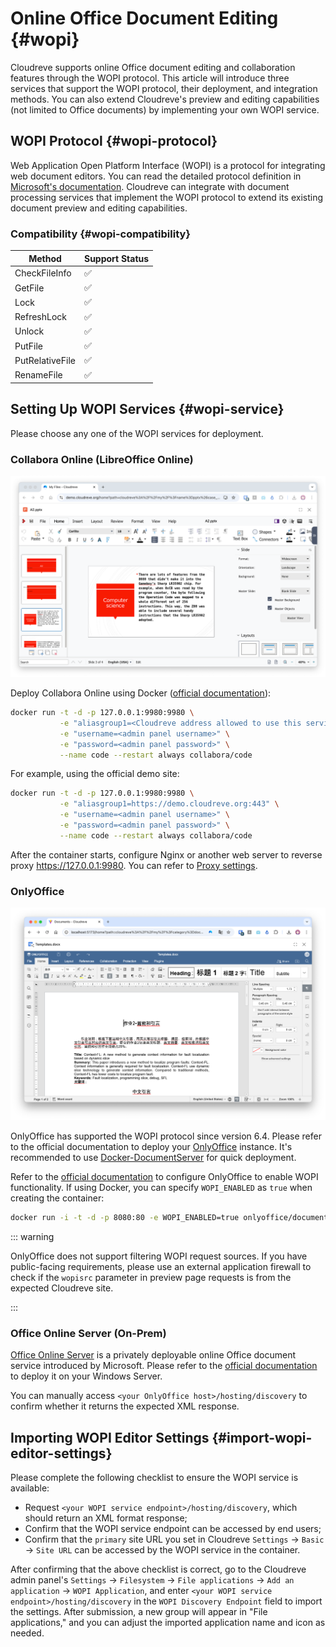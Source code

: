 # Online Office Document Editing {#wopi}

Cloudreve supports online Office document editing and collaboration features through the WOPI protocol. This article will introduce three services that support the WOPI protocol, their deployment, and integration methods. You can also extend Cloudreve's preview and editing capabilities (not limited to Office documents) by implementing your own WOPI service.

## WOPI Protocol {#wopi-protocol}

Web Application Open Platform Interface (WOPI) is a protocol for integrating web document editors. You can read the detailed protocol definition in [Microsoft's documentation](https://learn.microsoft.com/en-us/microsoft-365/cloud-storage-partner-program/online/). Cloudreve can integrate with document processing services that implement the WOPI protocol to extend its existing document preview and editing capabilities.

### Compatibility {#wopi-compatibility}

| Method          | Support Status |
| --------------- | -------------- |
| CheckFileInfo   | ✅             |
| GetFile         | ✅             |
| Lock            | ✅             |
| RefreshLock     | ✅             |
| Unlock          | ✅             |
| PutFile         | ✅             |
| PutRelativeFile | ✅             |
| RenameFile      | ✅             |

## Setting Up WOPI Services {#wopi-service}

Please choose any one of the WOPI services for deployment.

### Collabora Online (LibreOffice Online)

![Collabora Online](./images/code-preview.png)

Deploy Collabora Online using Docker ([official documentation](https://sdk.collaboraonline.com/docs/installation/CODE_Docker_image.html#code-docker-image)):

```bash
docker run -t -d -p 127.0.0.1:9980:9980 \
           -e "aliasgroup1=<Cloudreve address allowed to use this service, including explicit port>" \
           -e "username=<admin panel username>" \
           -e "password=<admin panel password>" \
           --name code --restart always collabora/code
```

For example, using the official demo site:

```bash
docker run -t -d -p 127.0.0.1:9980:9980 \
           -e "aliasgroup1=https://demo.cloudreve.org:443" \
           -e "username=<admin panel username>" \
           -e "password=<admin panel password>" \
           --name code --restart always collabora/code
```

After the container starts, configure Nginx or another web server to reverse proxy https://127.0.0.1:9980. You can refer to [Proxy settings](https://sdk.collaboraonline.com/docs/installation/Proxy_settings.html).

### OnlyOffice

![OnlyOffice](./images/onlyoffice.png)

OnlyOffice has supported the WOPI protocol since version 6.4. Please refer to the official documentation to deploy your [OnlyOffice](https://helpcenter.onlyoffice.com/) instance. It's recommended to use [Docker-DocumentServer](https://github.com/ONLYOFFICE/Docker-DocumentServer) for quick deployment.

Refer to the [official documentation](https://helpcenter.onlyoffice.com/installation/docs-developer-configuring.aspx#WOPI) to configure OnlyOffice to enable WOPI functionality. If using Docker, you can specify `WOPI_ENABLED` as `true` when creating the container:

```sh
docker run -i -t -d -p 8080:80 -e WOPI_ENABLED=true onlyoffice/documentserver
```

::: warning

OnlyOffice does not support filtering WOPI request sources. If you have public-facing requirements, please use an external application firewall to check if the `wopisrc` parameter in preview page requests is from the expected Cloudreve site.

:::

### Office Online Server (On-Prem)

[Office Online Server](https://learn.microsoft.com/en-us/officeonlineserver/office-online-server) is a privately deployable online Office document service introduced by Microsoft. Please refer to the [official documentation](https://learn.microsoft.com/en-us/officeonlineserver/deploy-office-online-server) to deploy it on your Windows Server.

You can manually access `<your OnlyOffice host>/hosting/discovery` to confirm whether it returns the expected XML response.

## Importing WOPI Editor Settings {#import-wopi-editor-settings}

Please complete the following checklist to ensure the WOPI service is available:

- Request `<your WOPI service endpoint>/hosting/discovery`, which should return an XML format response;
- Confirm that the WOPI service endpoint can be accessed by end users;
- Confirm that the `primary` site URL you set in Cloudreve `Settings` -> `Basic` -> `Site URL` can be accessed by the WOPI service in the container.

After confirming that the above checklist is correct, go to the Cloudreve admin panel's `Settings` -> `Filesystem` -> `File applications` -> `Add an application` -> `WOPI Application`, and enter `<your WOPI service endpoint>/hosting/discovery` in the `WOPI Discovery Endpoint` field to import the settings. After submission, a new group will appear in "File applications," and you can adjust the imported application name and icon as needed.
